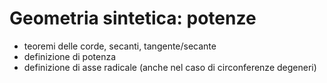 # Geometria sintetica: potenze

- teoremi delle corde, secanti, tangente/secante
- definizione di potenza
- definizione di asse radicale (anche nel caso di circonferenze degeneri)
